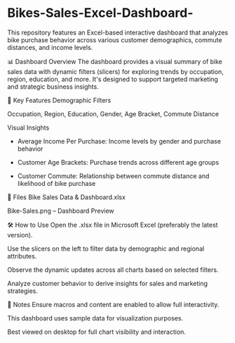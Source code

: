 # Bikes-Sales-Excel-Dashboard-
This repository features an Excel-based interactive dashboard that analyzes bike purchase behavior across various customer demographics, commute distances, and income levels.

📊 Dashboard Overview
The dashboard provides a visual summary of bike sales data with dynamic filters (slicers) for exploring trends by occupation, region, education, and more. It's designed to support targeted marketing and strategic business insights.


🧾 Key Features
Demographic Filters

Occupation, Region, Education, Gender, Age Bracket, Commute Distance

Visual Insights

- Average Income Per Purchase: Income levels by gender and purchase behavior

- Customer Age Brackets: Purchase trends across different age groups

- Customer Commute: Relationship between commute distance and likelihood of bike purchase

📁 Files
Bike Sales Data & Dashboard.xlsx 

Bike-Sales.png – Dashboard Preview

🛠 How to Use
Open the .xlsx file in Microsoft Excel (preferably the latest version).

Use the slicers on the left to filter data by demographic and regional attributes.

Observe the dynamic updates across all charts based on selected filters.

Analyze customer behavior to derive insights for sales and marketing strategies.

📌 Notes
Ensure macros and content are enabled to allow full interactivity.

This dashboard uses sample data for visualization purposes.

Best viewed on desktop for full chart visibility and interaction.

